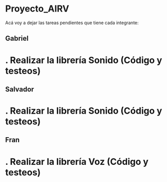# Proyecto_AIRV
Acá voy a dejar las tareas pendientes que tiene cada integrante:

## Gabriel
# . Realizar la librería Sonido (Código y testeos)

## Salvador
# . Realizar la librería Sonido (Código y testeos)

## Fran
# . Realizar la librería Voz (Código y testeos)
